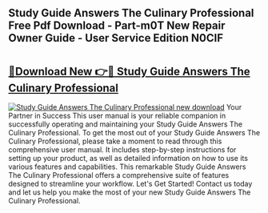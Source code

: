 ## Study Guide Answers The Culinary Professional Free Pdf Download - Part-m0T New Repair Owner Guide - User Service Edition N0CIF

# <h2><a href="http://bc48399.oget.top/?id=Study+Guide+Answers+The+Culinary+Professional">🔗Download New 👉🔴 Study Guide Answers The Culinary Professional</a></h2>

[![Study Guide Answers The Culinary Professional new download](https://i.imgur.com/5g1atiW.png)](http://bc48399.oget.top/?id=Study+Guide+Answers+The+Culinary+Professional)
Your Partner in Success This user manual is your reliable companion in successfully operating and maintaining your Study Guide Answers The Culinary Professional. To get the most out of your Study Guide Answers The Culinary Professional, please take a moment to read through this comprehensive user manual. It includes step-by-step instructions for setting up your product, as well as detailed information on how to use its various features and capabilities. This remarkable Study Guide Answers The Culinary Professional offers a comprehensive suite of features designed to streamline your workflow. Let's Get Started! Contact us today and let us help you make the most of your new Study Guide Answers The Culinary Professional.
